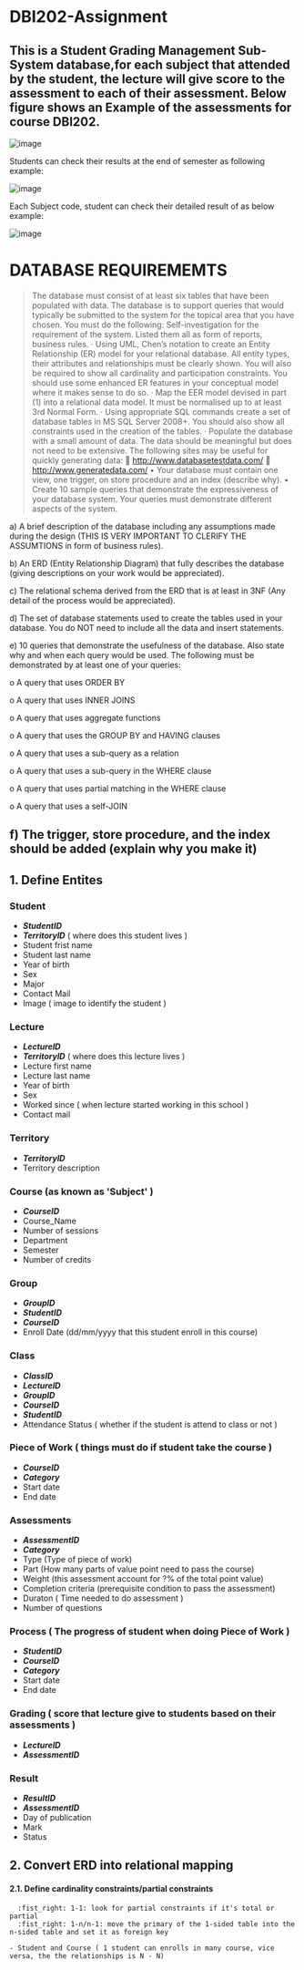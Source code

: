 # DBI202-Assignment

## This is a Student Grading Management Sub-System database,for each subject that attended by the student, the lecture will give score to the assessment to each of their assessment. Below figure shows an Example of the assessments for course DBI202.

![image](https://user-images.githubusercontent.com/100286938/174485972-e70254e7-5249-4ade-bc97-3b25f9b53eca.png)

Students can check their results at the end of semester as following example:

![image](https://user-images.githubusercontent.com/100286938/174486043-76c76bcf-2a98-475c-894f-5ce28482ce22.png)

Each Subject code, student can check their detailed result of as below example:

![image](https://user-images.githubusercontent.com/100286938/174486049-6f73fbd3-7a1b-437f-bb9b-d15edb8c7622.png)

# DATABASE REQUIREMEMTS

> The database must consist of at least six tables that have been populated with data. The database is to support queries that would typically be submitted to the system for the topical area that you have chosen. You must do the following:
 Self-investigation for the requirement of the system. Listed them all as form of reports, business rules.
·	Using UML, Chen’s notation to create an Entity Relationship (ER) model for your relational database. All entity types, their attributes and relationships must be clearly shown. You will also be required to show all cardinality and participation constraints. You should use some enhanced ER features in your conceptual model where it makes sense to do so.
·	Map the EER model devised in part (1) into a relational data model. It must be normalised up to at least 3rd Normal Form.
·	Using appropriate SQL commands create a set of database tables in MS SQL Server 2008+. You should also show all constraints used in the creation of the tables.
·	Populate the database with a small amount of data. The data should be meaningful but does not need to be extensive. The following sites may be useful for quickly generating data:
	http://www.databasetestdata.com/
	http://www.generatedata.com/
•	Your database must contain one view, one trigger, on store procedure and an index (describe why).
•	Create 10 sample queries that demonstrate the expressiveness of your database system. Your queries must demonstrate different aspects of the system.


 a)      A brief description of the database including any assumptions made during the design (THIS IS VERY IMPORTANT TO CLERIFY THE ASSUMTIONS in form of business rules).


 b)      An ERD (Entity Relationship Diagram) that fully describes the database (giving descriptions on your work would be appreciated).


 c)       The relational schema derived from the ERD that is at least in 3NF (Any detail of the process would be appreciated).


 d)      The set of database statements used to create the tables used in your database. You do NOT need to include all the data and insert statements.


 e)      10 queries that demonstrate the usefulness of the database. Also state why and when each query would be used. The following must be demonstrated by at least one of your queries:

o   A query that uses ORDER BY

o   A query that uses INNER JOINS

o   A query that uses aggregate functions

o   A query that uses the GROUP BY and HAVING clauses

o   A query that uses a sub-query as a relation

o   A query that uses a sub-query in the WHERE clause

o   A query that uses partial matching in the WHERE clause

o   A query that uses a self-JOIN


f)        The trigger, store procedure, and the index should be added (explain why you make it)
------------------------------------------------------------------------------------------------------------
## 1. Define Entites
### Student
  - **_StudentID_**
  - **_TerritoryID_** ( where does this student lives )
  - Student frist name
  - Student last name
  - Year of birth
  - Sex
  - Major
  - Contact Mail
  - Image ( image to identify the student )

### Lecture
  - **_LectureID_**
  - **_TerritoryID_** ( where does this lecture lives )
  - Lecture first name
  - Lecture last name
  - Year of birth
  - Sex
  - Worked since ( when lecture started working in this school )
  - Contact mail

### Territory
  - **_TerritoryID_**
  - Territory description

### Course (as known as 'Subject' )
  - **_CourseID_**
  - Course_Name
  - Number of sessions
  - Department
  - Semester
  - Number of credits

### Group
  - **_GroupID_**
  - **_StudentID_**
  - **_CourseID_** 
  - Enroll Date (dd/mm/yyyy that this student enroll in this course)

### Class
  - **_ClassID_**
  - **_LectureID_**
  - **_GroupID_**
  - **_CourseID_**
  - **_StudentID_**
  - Attendance Status ( whether if the student is attend to class or not )

### Piece of Work ( things must do if student take the course )
  - **_CourseID_**
  - **_Category_** 
  - Start date
  - End date

### Assessments
  - **_AssessmentID_**
  - **_Category_** 
  - Type (Type of piece of work)
  - Part (How many parts of value point need to pass the course)
  - Weight (this assessment account for ?% of the total point value)
  - Completion criteria (prerequisite condition to pass the assessment)
  - Duraton ( Time needed to do assessment )
  - Number of questions

### Process  ( The progress of student when doing Piece of Work )
  - **_StudentID_**
  - **_CourseID_**
  - **_Category_**
  - Start date
  - End date

### Grading ( score that lecture give to students based on their assessments )
  - **_LectureID_**
  - **_AssessmentID_**

### Result
  - **_ResultID_**
  - **_AssessmentID_**
  - Day of publication
  - Mark
  - Status

## 2. Convert ERD into relational mapping
#### 2.1. Define cardinality constraints/partial constraints
```
  :fist_right: 1-1: look for partial constraints if it's total or partial
  :fist_right: 1-n/n-1: move the primary of the 1-sided table into the n-sided table and set it as foreign key 
```

```
- Student and Course ( 1 student can enrolls in many course, vice versa, the the relationships is N - N)
```
